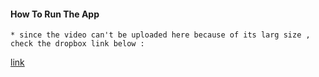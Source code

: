 

#### How To Run The App

    * since the video can't be uploaded here because of its larg size , check the dropbox link below :

   [link](https://www.dropbox.com/s/0asx5rh2in2lo1d/Run-the-APP.mov?dl=0 "link")
    


